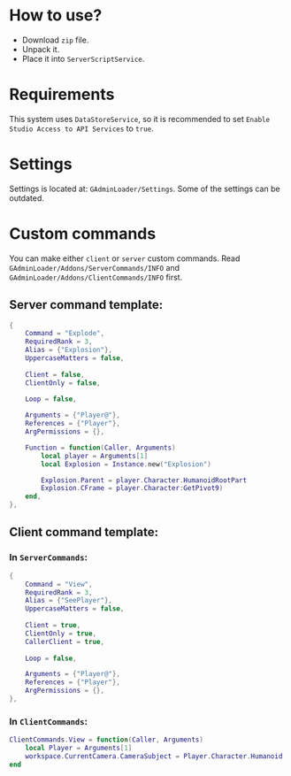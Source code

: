 # How to use?
- Download `zip` file.
- Unpack it.
- Place it into `ServerScriptService`.

# Requirements
This system uses `DataStoreService`, so it is recommended to set `Enable Studio Access to API Services` to `true`.

# Settings
Settings is located at: `GAdminLoader/Settings`.
Some of the settings can be outdated.

# Custom commands
You can make either `client` or `server` custom commands.
Read `GAdminLoader/Addons/ServerCommands/INFO` and `GAdminLoader/Addons/ClientCommands/INFO` first.

## Server command template:
```lua
{
	Command = "Explode",
	RequiredRank = 3,
	Alias = {"Explosion"},
	UppercaseMatters = false,
		
	Client = false,
	ClientOnly = false,
		
	Loop = false,

	Arguments = {"Player@"},
	References = {"Player"},
	ArgPermissions = {},

	Function = function(Caller, Arguments)
		local player = Arguments[1]
		local Explosion = Instance.new("Explosion")

		Explosion.Parent = player.Character.HumanoidRootPart
		Explosion.CFrame = player.Character:GetPivot9)
	end,
},
```

## Client command template:
### In `ServerCommands`:
```lua
{
	Command = "View",
	RequiredRank = 3,
	Alias = {"SeePlayer"},
	UppercaseMatters = false,
		
	Client = true,
	ClientOnly = true,
	CallerClient = true,
		
	Loop = false,

	Arguments = {"Player@"},
	References = {"Player"},
	ArgPermissions = {},
},
```

### In `ClientCommands`:
```lua
ClientCommands.View = function(Caller, Arguments)
	local Player = Arguments[1]
	workspace.CurrentCamera.CameraSubject = Player.Character.Humanoid
end
```
